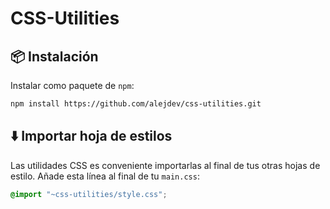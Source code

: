 # CSS-Utilities

## :package: Instalación

Instalar como paquete de ``npm``:

```sh
npm install https://github.com/alejdev/css-utilities.git
```

## :arrow_down: Importar hoja de estilos

Las utilidades CSS es conveniente importarlas al final de tus otras hojas de estilo. Añade esta línea al final de  tu ``main.css``:

```css
@import "~css-utilities/style.css";
```